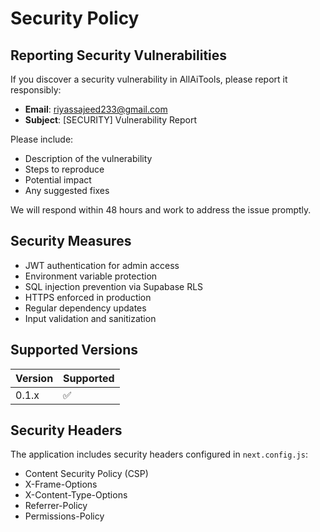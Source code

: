 # Security Policy

## Reporting Security Vulnerabilities

If you discover a security vulnerability in AllAiTools, please report it responsibly:

- **Email**: riyassajeed233@gmail.com
- **Subject**: [SECURITY] Vulnerability Report

Please include:
- Description of the vulnerability
- Steps to reproduce
- Potential impact
- Any suggested fixes

We will respond within 48 hours and work to address the issue promptly.

## Security Measures

- JWT authentication for admin access
- Environment variable protection
- SQL injection prevention via Supabase RLS
- HTTPS enforced in production
- Regular dependency updates
- Input validation and sanitization

## Supported Versions

| Version | Supported          |
| ------- | ------------------ |
| 0.1.x   | :white_check_mark: |

## Security Headers

The application includes security headers configured in `next.config.js`:
- Content Security Policy (CSP)
- X-Frame-Options
- X-Content-Type-Options
- Referrer-Policy
- Permissions-Policy
